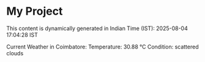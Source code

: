# My Project

This content is dynamically generated in Indian Time (IST): 2025-08-04 17:04:28 IST


Current Weather in Coimbatore:
Temperature: 30.88 °C
Condition: scattered clouds
